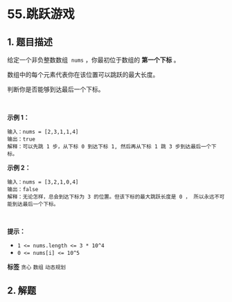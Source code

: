 # 55.跳跃游戏

## 1. 题目描述

给定一个非负整数数组  `nums` ，你最初位于数组的 **第一个下标** 。

数组中的每个元素代表你在该位置可以跳跃的最大长度。

判断你是否能够到达最后一个下标。

 

**示例 1：**

```
输入：nums = [2,3,1,1,4]
输出：true
解释：可以先跳 1 步，从下标 0 到达下标 1, 然后再从下标 1 跳 3 步到达最后一个下标。

```
 **示例 2：**

```
输入：nums = [3,2,1,0,4]
输出：false
解释：无论怎样，总会到达下标为 3 的位置。但该下标的最大跳跃长度是 0 ， 所以永远不可能到达最后一个下标。
```
 

**提示：**
-  `1 <= nums.length <= 3 * 10^4`
-  `0 <= nums[i] <= 10^5`

**标签**
`贪心` `数组` `动态规划`


## 2. 解题

